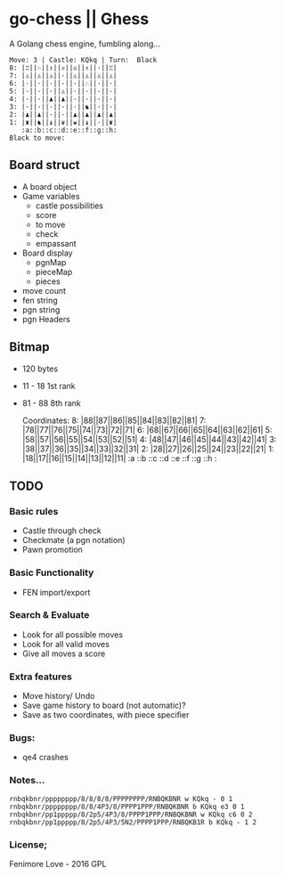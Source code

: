 # go-chess || Ghess
A Golang chess engine, fumbling along...

    Move: 3 | Castle: KQkq | Turn:  Black
    8: |♖||♘||♗||♕||♔||♗||·||♖|
    7: |♙||♙||♙||·||♙||♙||♙||♙|
    6: |·||·||·||·||·||♘||·||·|
    5: |·||·||·||♙||·||·||·||·|
    4: |·||·||♟||♟||·||·||·||·|
    3: |·||·||·||·||·||♞||·||·|
    2: |♟||♟||·||·||♟||♟||♟||♟|
    1: |♜||♞||♝||♛||♚||♝||·||♜|
       :a::b::c::d::e::f::g::h:
    Black to move: 


## Board struct
- A board object
- Game variables
  * castle possibilities
  * score
  * to move
  * check
  * empassant
- Board display
  * pgnMap
  * pieceMap
  * pieces
- move count
- fen string
- pgn string
- pgn Headers

## Bitmap
- 120 bytes
- 11 - 18 1st rank
- 81 - 88 8th rank


    Coordinates:
    8: |88||87||86||85||84||83||82||81|
    7: |78||77||76||75||74||73||72||71|
    6: |68||67||66||65||64||63||62||61|
    5: |58||57||56||55||54||53||52||51|
    4: |48||47||46||45||44||43||42||41|
    3: |38||37||36||35||34||33||32||31|
    2: |28||27||26||25||24||23||22||21|
    1: |18||17||16||15||14||13||12||11|
       :a ::b ::c ::d ::e ::f ::g ::h :

## TODO

### Basic rules

- Castle through check
- Checkmate (a pgn notation)
- Pawn promotion

### Basic Functionality

- FEN import/export

### Search & Evaluate

- Look for all possible moves
- Look for all valid moves
- Give all moves a score

### Extra features

- Move history/ Undo
- Save game history to board (not automatic)?
- Save as two coordinates, with piece specifier

### Bugs:

- qe4 crashes

### Notes...

    rnbqkbnr/pppppppp/8/8/8/8/PPPPPPPP/RNBQKBNR w KQkq - 0 1
    rnbqkbnr/pppppppp/8/8/4P3/8/PPPP1PPP/RNBQKBNR b KQkq e3 0 1
    rnbqkbnr/pp1ppppp/8/2p5/4P3/8/PPPP1PPP/RNBQKBNR w KQkq c6 0 2
    rnbqkbnr/pp1ppppp/8/2p5/4P3/5N2/PPPP1PPP/RNBQKB1R b KQkq - 1 2

### License;

Fenimore Love - 2016
GPL